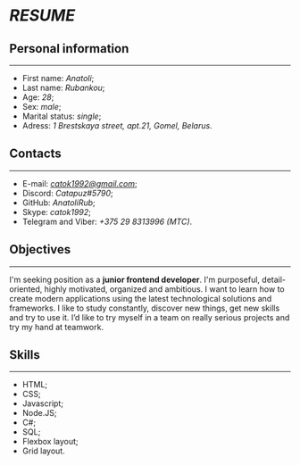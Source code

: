 # **_RESUME_**

## Personal information

---

- First name: _Anatoli_;
- Last name: _Rubankou_;
- Age: _28_;
- Sex: _male_;
- Marital status: _single_;
- Adress: _1 Brestskaya street, apt.21, Gomel, Belarus_.

## Contacts

---

- E-mail: *catok1992@gmail.com*;
- Discord: _Catapuz#5790_;
- GitHub: _AnatoliRub_;
- Skype: _catok1992_;
- Telegram and Viber: _+375 29 8313996 (MTC)_.

## Objectives

---

I'm seeking position as a **junior frontend developer**. I'm purposeful, detail-oriented, highly motivated, organized and ambitious. I want to learn how to create modern applications using the latest technological solutions and frameworks. I like to study constantly, discover new things, get new skills and try to use it. I’d like to try myself in a team on really serious projects and try my hand at teamwork.

## Skills

---
- HTML;
- CSS;
- Javascript;
- Node.JS;
- C#;
- SQL;
- Flexbox layout;
- Grid layout.
